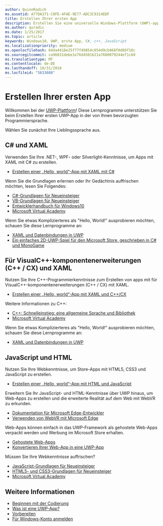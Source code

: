 ```yaml
---
author: QuinnRadich
ms.assetid: A77DA371-C0FE-4FAE-9E77-ADC3C9314EDF
title: Erstellen Ihrer ersten App
description: Erstellen Sie eine universelle Windows-Plattform (UWP)-app für Windows 10 mithilfe Ihrer bevorzugte Programmiersprache.
ms.author: quradic
ms.date: 1/25/2017
ms.topic: article
keywords: Windows10, UWP, erste App, C#, c++, JavaScript
ms.localizationpriority: medium
ms.openlocfilehash: 64da4418e25f77f49854c054d9cb468f0d89f16c
ms.sourcegitcommit: ca96031debe1e76d4501621a7680079244ef1c60
ms.translationtype: MT
ms.contentlocale: de-DE
ms.lasthandoff: 10/31/2018
ms.locfileid: "5833088"
---
```

# <a name="create-your-first-app"></a>Erstellen Ihrer ersten App

Willkommen bei der [UWP-Plattform](universal-application-platform-guide.md)! Diese Lernprogramme unterstützen Sie beim Erstellen Ihrer ersten UWP-App in der von Ihnen bevorzugten Programmiersprache.

Wählen Sie zunächst Ihre Lieblingssprache aus.

## <a name="c-and-xaml"></a>C# und XAML

Verwenden Sie Ihre .NET-, WPF- oder Silverlight-Kenntnisse, um Apps mit XAML mit C# zu erstellen.

* [Erstellen einer „Hello, world“-App mit XAML mit C#](create-a-hello-world-app-xaml-universal.md)

Wenn Sie die Grundlagen erlernen oder Ihr Gedächtnis auffrischen möchten, lesen Sie Folgendes:

* [C#-Grundlagen für Neueinsteiger](https://go.microsoft.com/fwlink/?linkid=850801)
* [VB-Grundlagen für Neueinsteiger](https://go.microsoft.com/fwlink/?linkid=850802)
* [Entwicklerhandbuch für Windows10](https://go.microsoft.com/fwlink/?linkid=850804)
* [Microsoft Virtual Academy](http://www.microsoftvirtualacademy.com/)

Wenn Sie etwas Komplizierteres als "Hello, World!" ausprobieren möchten, schauen Sie diese Lernprogramme an:

* [XAML und Datenbindungen in UWP](xaml-basics-intro.md)
* [Ein einfaches 2D-UWP-Spiel für den Microsoft Store, geschrieben in C# und MonoGame](get-started-tutorial-game-mg2d.md)


## <a name="visualc-component-extensions-ccx-and-xaml"></a>Für VisualC++-komponentenerweiterungen (C++ / CX) und XAML

Nutzen Sie Ihre C++-Programmierkenntnisse zum Erstellen von apps mit für VisualC++-komponentenerweiterungen (C++ / CX) mit XAML.

* [Erstellen einer „Hello, world“-App mit XAML und C++/CX](create-a-basic-windows-10-app-in-cpp.md)

Weitere Informationen zu C++:

* [C++: Schnelleinstieg: eine allgemeine Sprache und Bibliothek](http://www.microsoftvirtualacademy.com/training-courses/c-a-general-purpose-language-and-library-jump-start)
* [Microsoft Virtual Academy](http://go.microsoft.com/fwlink/p/?LinkID=389916)

Wenn Sie etwas Komplizierteres als "Hello, World!" ausprobieren möchten, schauen Sie diese Lernprogramme an:

* [XAML und Datenbindungen in UWP](xaml-basics-intro.md)

## <a name="javascript-and-html"></a>JavaScript und HTML

Nutzen Sie Ihre Webkenntnisse, um Store-Apps mit HTML5, CSS3 und JavaScript zu erstellen.

* [Erstellen einer „Hello, world“-App mit HTML und JavaScript](create-a-hello-world-app-js-uwp.md)

Erweitern Sie Ihr JavaScript- und HTML-Kenntnisse über UWP hinaus, um Web-Apps zu erstellen und die erweiterte Realität auf dem Web mit WebVR zu erkunden.

* [Dokumentation für Microsoft Edge-Entwickler](https://docs.microsoft.com/microsoft-edge/)
* [Verwenden von WebVR mit Microsoft Edge](https://docs.microsoft.com/en-us/microsoft-edge/webvr/)

Web-Apps können einfach in das UWP-Framework als gehostete Web-Apps verpackt werden und Werbung im Microsoft Store erhalten.

* [Gehostete Web-Apps](https://developer.microsoft.com/windows/bridges/hosted-web-apps)
* [Konvertieren Ihrer Web-App in eine UWP-App](../porting/hwa-create-windows.md)

Müssen Sie Ihre Webkenntnisse auffrischen?

* [JavaScript-Grundlagen für Neueinsteiger](http://www.microsoftvirtualacademy.com/training-courses/javascript-fundamentals-for-absolute-beginners)
* [HTML5- und CSS3-Grundlagen für Neueinsteiger](http://www.microsoftvirtualacademy.com/training-courses/html5-css3-fundamentals-development-for-absolute-beginners)
* [Microsoft Virtual Academy](http://go.microsoft.com/fwlink/p/?LinkID=389916)

## <a name="see-also"></a>Weitere Informationen

* [Beginnen mit der Codierung](create-uwp-apps.md)
* [Was ist eine UWP-App?](universal-application-platform-guide.md)
* [Vorbereiten](get-set-up.md)
* [Für Windows-Konto anmelden](sign-up.md)
